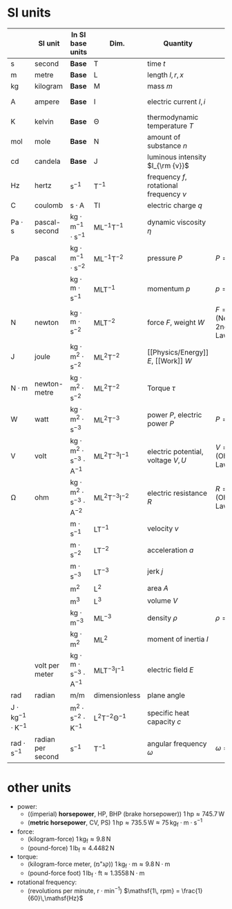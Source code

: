 # SI units 


|                                         | SI unit           | In SI base units                                  | Dim.                             | Quantity                                  |                         |                            |
| --------------------------------------- | ----------------- | ------------------------------------------------- | -------------------------------- | ----------------------------------------- | ----------------------- | -------------------------- |
| $\mathsf{s}$                            | second            | **Base**                                          | $\mathsf{T}$                     | time $t$                                  |                         |                            |
| $\mathsf{m}$                            | metre             | **Base**                                          | $\mathsf{L}$                     | length $l, r, x$                          |                         |                            |
| $\mathsf{kg}$                           | kilogram          | **Base**                                          | $\mathsf{M}$                     | mass $m$                                  |                         |                            |
| $\mathsf{A}$                            | ampere            | **Base**                                          | $\mathsf{I}$                     | electric current $I, i$                   |                         | $I(t)=\frac{dq(t)}{dt}$    |
| $\mathsf{K}$                            | kelvin            | **Base**                                          | $\mathsf{\Theta}$                | thermodynamic temperature $T$             |                         |                            |
| $\mathsf{mol}$                          | mole              | **Base**                                          | $\mathsf{N}$                     | amount of substance $n$                   |                         |                            |
| $\mathsf{cd}$                           | candela           | **Base**                                          | $\mathsf{J}$                     | luminous intensity $I_{\rm {v}}$          |                         |                            |
| $\mathsf{Hz}$                           | hertz             | $\mathsf{s^{-1}}$                                 | ${\mathsf {T^{-1}}}$             | frequency $f$, rotational frequency $\nu$ |                         |                            |
| $\mathsf{C}$                            | coulomb           | $\mathsf{s\cdot A}$                               | $\mathsf{TI}$                    | electric charge $q$                       |                         |                            |
| $\mathsf{Pa\cdot s}$                    | pascal-second     | $\mathsf{kg   \cdot m^{−1}\cdot s^{−1}}$          | ${\mathsf {ML^{−1}T^{-1}}}$      | dynamic viscosity $\eta$                  |                         |                            |
| $\mathsf{Pa}$                           | pascal            | $\mathsf{kg   \cdot m^{−1}\cdot s^{−2}}$          | ${\mathsf {ML^{−1}T^{-2}}}$      | pressure $P$                              | $P=F/A$                 |                            |
|                                         |                   | $\mathsf{kg  \cdot m \cdot s^{−1}}$               | $\mathsf{MLT^{-1}}$              | momentum $p$                              | $p=mv$                  |                            |
| $\mathsf{N}$                            | newton            | $\mathsf{{kg\cdot m \cdot s}^{-2}}$               | ${\mathsf {MLT}}^{-2}$           | force $F$, weight $W$                     | $F=ma$ (Newton 2nd Law) | $F(t)=\frac{d p(t)}{dt}$   |
| $\mathsf{J}$                            | joule             | $\mathsf{kg   \cdot m^2\cdot s^{−2}}$             | ${\mathsf {ML^{2}T^{-2}}}$       | [[Physics/Energy]] $E$, [[Work]] $W$              |                         |                            |
| $\mathsf{N \cdot m }$                   | newton-metre      | $\mathsf{kg   \cdot m^2\cdot s^{−2}}$             | ${\mathsf {ML^{2}T^{-2}}}$       | Torque $\tau$                             |                         |                            |
| $\mathsf{W}$                            | watt              | $\mathsf{kg   \cdot m^2\cdot s^{−3}}$             | ${\mathsf {ML^{2}T^{-3}}}$       | power $P$, electric power $P$             | $P=W/t$                 |                            |
| $\mathsf{V}$                            | volt              | $\mathsf{kg   \cdot m^2\cdot s^{−3}\cdot A^{-1}}$ | ${\mathsf {ML^{2}T^{-3}I^{-1}}}$ | electric potential, voltage $V,U$         | $V=IR$ (Ohm's Law)      |                            |
| $\mathsf{Ω}$                            | ohm               | $\mathsf{kg   \cdot m^2\cdot s^{−3}\cdot A^{-2}}$ | ${\mathsf {ML^{2}T^{-3}I^{-2}}}$ | electric resistance $R$                   | $R=V/I$ (Ohm's Law)     |                            |
|                                         |                   | $\mathsf{m\cdot s^{-1}}$                          | $\mathsf{LT^{-1}}$               | velocity $v$                              |                         | $v(t)=\frac{d x(t)}{dt}$   |
|                                         |                   | $\mathsf{m\cdot s^{-2}}$                          | $\mathsf{LT^{-2}}$               | acceleration $a$                          |                         | $a(t)={\frac {dv(t)}{dt}}$ |
|                                         |                   | $\mathsf{m\cdot s^{-3}}$                          | $\mathsf{LT^{-3}}$               | jerk $j$                                  |                         | $j(t)={\frac {da(t)}{dt}}$ |
|                                         |                   | $\mathsf{m^2}$                                    | $\mathsf{L^2}$                   | area $A$                                  |                         |                            |
|                                         |                   | $\mathsf{m^3}$                                    | $\mathsf{L^3}$                   | volume $V$                                |                         |                            |
|                                         |                   | $\mathsf{kg\cdot m^{-3}}$                         | $\mathsf{ML^{-3}}$               | density $\rho$                            | $\rho=m/V$              |                            |
|                                         |                   | $\mathsf{kg \cdot m^2}$                           | $\mathsf{ML^2}$                  | moment of inertia $I$                     |                         |                            |
|                                         | volt per meter    | $\mathsf{kg \cdot m \cdot s^{-3} \cdot A^{-1}}$   | $\mathsf{MLT^{-3}I^{-1}}$        | electric field $E$                        |                         |                            |
| $\mathsf{rad}$                          | radian            | $\mathsf{m/m}$                                    | dimensionless                    | plane angle                               |                         |                            |
| $\mathsf{J \cdot kg^{-1} \cdot K^{-1}}$ |                   | $\mathsf{m^2 \cdot s^{-2} \cdot K^{-1}}$          | $\mathsf{L^2T^{-2}\Theta^{-1}}$  | specific heat capacity $c$                |                         |                            |
| $\mathsf{rad \cdot s^{-1}}$             | radian per second | $\mathsf{s^{-1}}$                                 | $\mathsf{T^{-1}}$                | angular frequency $\omega$                | $\omega=2\pi f$         |                            |


# other units


- power:
    - ((imperial) **horsepower**, HP, BHP (brake horsepower)) $\mathsf{1\,hp}\approx 745.7\,\mathsf{W}$
    - (**metric horsepower**, CV, PS) $\mathsf{1\,hp}\approx 735.5\,\mathsf{W}\approx 75\,\mathsf{kg_f\cdot m\cdot s^{-1}}$
- force:
    - (kilogram-force) $\mathsf{1\,kg_f}\approx 9.8\,\mathsf{N}$ 
    - (pound-force) $\mathsf{1\,lb_f}\approx 4.4482\,\mathsf{N}$
- torque:
    - (kilogram-force meter, (קג"מ)) $\mathsf{1\,kg_f\cdot m}\approx 9.8\,\mathsf{N\cdot m}$
    - (pound-force foot) $\mathsf{1\,lb_f\cdot ft}\approx 1.3558\,\mathsf{N\cdot m}$
- rotational frequency:
    - (revolutions per minute, $\mathsf{r \cdot min^{-1}}$) $\mathsf{1\, rpm} = \frac{1}{60}\,\mathsf{Hz}$
